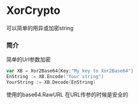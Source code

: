  XorCrypto
=======
可以简单的用异或加密string
### 简介
简单的Url参数加密
```go
var XB = Xor2Base64{Key:"My key to Xor2Base64"}
EnString := XB.Encode("Your string")
YourString := XB.Decode(EnString)
```
使用的base64.RawURL 在URL传参的时候是安全的
